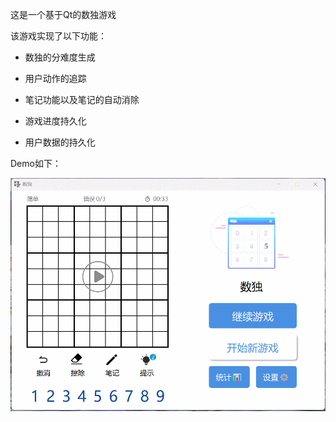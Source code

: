 这是一个基于Qt的数独游戏

该游戏实现了以下功能：

+ 数独的分难度生成

+ 用户动作的追踪

+ 笔记功能以及笔记的自动消除

+ 游戏进度持久化

+ 用户数据的持久化

Demo如下：

<img title="" src="./Demo/demo.gif" alt="">


